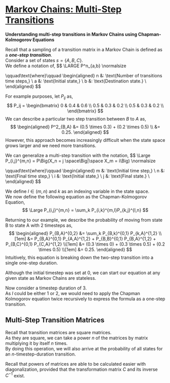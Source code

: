 # [Markov Chains: Multi-Step Transitions](https://towardsdatascience.com/markov-chains-multi-step-transitions-6772114bcc1d)
__Understanding multi-step transitions in Markov Chains using Chapman-Kolmogorov Equations__  

Recall that a sampling of a transition matrix in a Markov Chain is defined as a ___one-step transition___.  
Consider a set of states $s = \{ A, B, C\}$.  
We define a notation of, 
$$
\LARGE
P^n_{a,b}
\normalsize

\qquad\text{where}\qquad
\begin{aligned}
n &: \text{Number of transitions time steps,} \\
a &: \text{Initial state,} \\
b &: \text{Destination state.} \\
\end{aligned}
$$

For example purposes, let $P_{ij}$ as,
$$
P_ij =
\begin{bmatrix}
    0   & 0.4 & 0.6 \\
    0.5 & 0.3 & 0.2 \\
    0.5 & 0.3 & 0.2 \\
\end{bmatrix}
$$
We can describe a particular two step transition between $B$ to $A$ as,
$$
\begin{aligned}
P^2_{B,A} &= (0.5 \times 0.3) + (0.2 \times 0.5) \\
&= 0.25.
\end{aligned}
$$
However, this approach becomes increasingly difficult when the state space grows larger and we need more transitions.  

We can generalize a multi-step transition with the notation,
$$
\Large
P_{i,j}^{m,n} = P\Big(X_n = j \space\Big|\space X_m = i\Big)
\normalsize

\qquad\text{where}\qquad
\begin{aligned}
m &: \text{Initial time step,} \\
n &: \text{Final time step,} \\
i &: \text{Initial state,} \\
j &: \text{Final state.} \\
\end{aligned}
$$

We define $l\in(m,n)$ and $k$ as an indexing variable in the state space.  
We now define the following equation as the Chapman-Kolmogorov Equation,
$$
\Large
P_{i,j}^{m,n} = \sum_k P_{i,k}^{m,l}P_{k,j}^{l,n}
$$

Returning to our example, we describe the probability of moving from state B to state A with 2 timesteps as,
$$
\begin{aligned}
P_{B,A}^{0,2} 
&= \sum_k P_{B,k}^{0,1} P_{k,A}^{1,2} \\[1em]
&= P_{B,A}^{0,1} P_{A,A}^{1,2} + P_{B,B}^{0,1} P_{B,A}^{1,2} + P_{B,C}^{0,1} P_{C,A}^{1,2} \\[1em]
&= (0.3 \times 0) + (0.3 \times 0.5) + (0.2 \times 0.5) \\[1em]
&= 0.25.
\end{aligned}
$$
Intuitively, this equation is breaking down the two-step transition into a single one-step duration.

Although the initial timestep was set at 0, we can start our equation at any given state as Markov Chains are stateless.  

Now consider a timestep duration of 3.  
As $l$ could be either 1 or 2, we would need to apply the Chapman Kolmogorov equation twice recursively to express the formula as a one-step transition.  

## Multi-Step Transition Matrices
Recall that transition matrices are square matrices.  
As they are square, we can take a power $n$ of the matrices by matrix multiplying it by itself $n$ times.  
By doing this operation, we will also arrive at the probability of all states for an $n$-timestep-duration transition.  

Recall that powers of matrices are able to be calculated easier with diagonalization, provided that the transformation matrix $C$ and its inverse $C^{-1}$ exist.